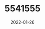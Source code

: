 ---
title: 5541555
date: 2022-01-26
draft: false
name: 甘城なつき
img_url: https://ae05.alicdn.com/kf/H7855e5157514458ca431e9916fb75d9bw.png
original_fn: DSCF0454.jpg
tags:
- 甘城なつき

---